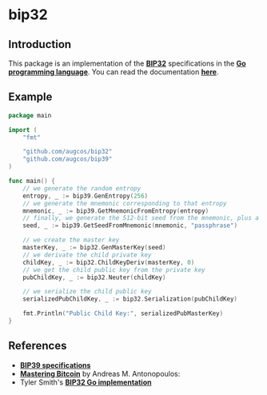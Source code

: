 # __bip32__
## Introduction
This package is an implementation of the __[BIP32](https://github.com/bitcoin/bips/blob/master/bip-0032.mediawiki)__ specifications in the __[Go programming language](https://go.dev/)__. You can read the documentation __[here](https://pkg.go.dev/github.com/augcos/bip32)__.

## Example
```go
package main

import (
    "fmt"

    "github.com/augcos/bip32"
    "github.com/augcos/bip39"
)

func main() {
    // we generate the random entropy
    entropy, _ := bip39.GenEntropy(256)
    // we generate the mnemonic corresponding to that entropy
    mnemonic, _ := bip39.GetMnemonicFromEntropy(entropy)
    // finally, we generate the 512-bit seed from the mnemonic, plus a passphrase
    seed, _ := bip39.GetSeedFromMnemonic(mnemonic, "passphrase")

    // we create the master key
    masterKey, _ := bip32.GenMasterKey(seed)
    // we derivate the child private key
    childKey, _ := bip32.ChildKeyDeriv(masterKey, 0)
    // we get the child public key from the private key
    pubChildKey, _ := bip32.Neuter(childKey)

    // we serialize the child public key
    serializedPubChildKey, _ := bip32.Serialization(pubChildKey)

    fmt.Println("Public Child Key:", serializedPubMasterKey)
}
```

## References
* [__BIP39 specifications__](https://github.com/bitcoin/bips/blob/master/bip-0032.mediawiki)
* [__Mastering Bitcoin__](https://github.com/bitcoinbook/bitcoinbook) by Andreas M. Antonopoulos: 
* Tyler Smith's __[BIP32 Go implementation](https://github.com/tyler-smith/go-bip32)__